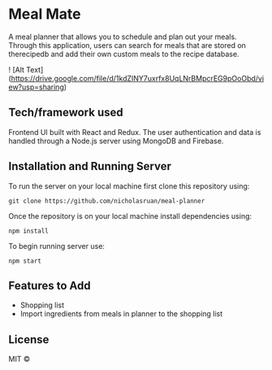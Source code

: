 # Meal Mate

A meal planner that allows you to schedule and plan out your meals. Through this application, users can search for meals that are stored on therecipedb and add their own custom meals to the recipe database. 

! [Alt Text] (https://drive.google.com/file/d/1kdZINY7uxrfx8UqLNrBMpcrEG9pOoObd/view?usp=sharing)

## Tech/framework used
Frontend UI built with React and Redux. The user authentication and data is handled through a Node.js server using MongoDB and Firebase. 

## Installation and Running Server
To run the server on your local machine first clone this repository using:

```
git clone https://github.com/nicholasruan/meal-planner
```

Once the repository is on your local machine install dependencies using:

```
npm install
```

To begin running server use:

```
npm start
```

## Features to Add

* Shopping list 
* Import ingredients from meals in planner to the shopping list

## License

MIT ©
